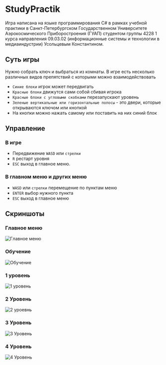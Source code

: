 # StudyPractik
Игра написана на языке программирования C# в рамках учебной практики в Санкт-Петербургском Государственном Университете Аэрокосмического Приборостроения (ГУАП) студентом группы 4228 1 курса направления 09.03.02 (информационные системы и технологии в медиаиндустрии) Усольцевым Константином.
## Суть игры
Нужно собрать ключ и выбраться из комнаты.
В игре есть несколько различных видов препятствий с которыми можно взаимодействовать
- `Синие блоки` игрок может передвигать
- `Красные блоки` движутся сами собой сбивая игрока
- `Красные блоки с угловыми скобками` перезапускают уровень
- `Зеленые вертикальные или горизонтальные полосы` - это двери, которые открываются ключом или кнопкой
- На кнопки можно нажать самому или поставить на них синий блок
## Управление
### В игре
- Передвижение `WASD` или `стрелки`
- `R` рестарт уровня
- `ESC` выход в главное меню.
### В главном меню и других меню
- `WASD` или `стрелки` перемещение по пунктам меню
- `ENTER` выбор нужного пункта
- `ESC` выход в главное меню
## Скриншоты
### Главное меню 
![Главное меню](https://s257vla.storage.yandex.net/rdisk/7e5828ece1d7bbc112e04aaaa840cee485a4385f2142b6b83cec1b673636979a/646e9982/wEkwHB-kHDcJGOdS3-epOsSkkVJOsUizOVDqDoICAuex3osnXO6wZoL-gvnqbe6RneYydjb-fFyyWUn05lS2tA==?uid=1583969856&filename=%D0%B3%D0%BB%D0%B0%D0%B2%D0%BD%D0%BE%D0%B5%20%D0%BC%D0%B5%D0%BD%D1%8E.png&disposition=inline&hash=&limit=0&content_type=image%2Fpng&owner_uid=1583969856&fsize=29034&hid=37fe9301acfb66a09840fb3747f77cb0&media_type=image&tknv=v2&etag=10b65c4c22945a637e31909521f6a9cc&rtoken=SF2gGz8fcxTf&force_default=yes&ycrid=na-f4b8fd2d1c2b239d8c769e25e4df3a1b-downloader3h&ts=5fc789dd7e480&s=aad42613c45d3fa92cddc001494d8e1e040a4ce341a45b71510bc8cca8c973a9&pb=U2FsdGVkX19NKd3Si9qLeNmXwiZSEbcgIEE7YjWXPTEOPSB0VwZntPI6lyZMyQw8UwUzjOrTMVl2yoO3n2ARKRRuVibW9lp3TcWpU7tKTuc)
### Обучение
![Обучение](https://s693sas.storage.yandex.net/rdisk/09c4891456f364068964399fbe2c6a118286594377ab8ebd4dc774026ad9bb9c/646e9aea/wEkwHB-kHDcJGOdS3-epOtb6M_Tr1A4yh5EYLzZjkYjEGfQl4-ZNaa9v4bxKx_76jwB8afeau_04qoZHobLqag==?uid=1583969856&filename=0%20%D1%83%D1%80%D0%BE%D0%B2%D0%B5%D0%BD%D1%8C.png&disposition=inline&hash=&limit=0&content_type=image%2Fpng&owner_uid=1583969856&fsize=67501&hid=24fdf5bcdd3b5ea6e5350954ffb74303&media_type=image&tknv=v2&etag=dbc1fd48f87aaa03dad5d41b48a13371&rtoken=depd0CtQW5lw&force_default=yes&ycrid=na-c56e897e1d2b379f57e45eae61b725f2-downloader1f&ts=5fc78b34d0e80&s=6d8056fe2a2f3a3c51aff99f90a48396ff7eb6344cf6629c649bac1759543513&pb=U2FsdGVkX195NDAegCRISBE8C02G3scHd8QGocxIrZtrSxxrbJKOn5vuIUqyPUGq3q6yh42fFieXYvdXqXj6_tEk0m1MisjtieyJHaH-PcU)
### 1 уровень
![1 уровень](https://s254vla.storage.yandex.net/rdisk/2c4f621e5bd5fe1e7aa82b23a7183fe11c26dc8d44eb45d8c035034545d8132c/646e9b11/wEkwHB-kHDcJGOdS3-epOl94_8h0mxv4dNKai-QrPNL3vdVblM3c2Xg8NASMzSN_zAKFdifsvfQUDVso1VXMEA==?uid=1583969856&filename=1%20%D1%83%D1%80%D0%BE%D0%B2%D0%B5%D0%BD%D1%8C.png&disposition=inline&hash=&limit=0&content_type=image%2Fpng&owner_uid=1583969856&fsize=51534&hid=bd6fa084ea3462683e102a9ae356047e&media_type=image&tknv=v2&etag=c8cb9e0f94b4f7ca54ac8ac136c55b9d&rtoken=GuyNOSmLG3cP&force_default=yes&ycrid=na-fcf0a0b11c041a0f50886dbb51d54026-downloader1f&ts=5fc78b5a02640&s=c25ffc3bc2274cff291a32590d3b74ecbb7e42572ad0ecf7c3c5b05f9efeb403&pb=U2FsdGVkX19KQX53F1vO0nDQOxZls5VFuHCiVwLC4y0snRr8uZe4cWOMFFGfc54LENTHZLZfTnhUZCU3mJv4rvRpVF33mL7wBMbexRW95rQ)
### 2 Уровень
![2 уроевнь](https://s783sas.storage.yandex.net/rdisk/9627b989b49a552cede1578cceaf99c84dac35d2557e4c0096c0e6a2ba4bd6ea/646e99f7/wEkwHB-kHDcJGOdS3-epOt4_KVHlE7yZLHU6gG9BDFH2txsiKO37uaeWdQ3aV31l1MKS-iFR8hyIuDiDnw_9mA==?uid=1583969856&filename=2%20%D1%83%D1%80%D0%BE%D0%B2%D0%B5%D0%BD%D1%8C.png&disposition=inline&hash=&limit=0&content_type=image%2Fpng&owner_uid=1583969856&fsize=54032&hid=629716376cc3725f02d7cfd225d04b8d&media_type=image&tknv=v2&etag=62f76ac2e0d450aa27029f28707d0b00&rtoken=BsL5WXdBX36C&force_default=yes&ycrid=na-2c398b756d379991f720d804c8cc03a0-downloader3h&ts=5fc78a4d12bc0&s=9b38baa7bcd11bb3fc013376c0193e85c041187321e5d9166e5e0d1a24ee66bc&pb=U2FsdGVkX19VlAGMoL59ZRPkrwUr_9qXqNnwhTI2cG0OGTlHUeJz6gDuTGdMjkfl0sJsG_JWV6Tv1vKupm8qDcadmJ5HexIKiMBC7cpc6k4)
### 3 Уровень
![3 Уровень](https://s48vlx.storage.yandex.net/rdisk/c7e23befce5be8168081a4e3c7b608bf82b3821e8c355c9b467bd9bc230c4663/646e9ac2/wEkwHB-kHDcJGOdS3-epOn1q6b3u7yeeCFgaLbhTZ_7ke4H_cl71dHR7cjBSegRFhdQ60PGW-wYMK11LeIpQ0A==?uid=1583969856&filename=3%20%D1%83%D1%80%D0%BE%D0%B2%D0%B5%D0%BD%D1%8C.png&disposition=inline&hash=&limit=0&content_type=image%2Fpng&owner_uid=1583969856&fsize=58069&hid=a983fa5899360f197a55425ad98cb36b&media_type=image&tknv=v2&etag=9fda15a8f7594f8d630f2b0a9bc97f16&rtoken=URKJq91wyTwD&force_default=yes&ycrid=na-14ea4e7183e61956df5875784b107307-downloader1f&ts=5fc78b0eab480&s=3a70432bd714591b1c7ce39b5f1c956abbd639ee757523bc0318e843c0f411ec&pb=U2FsdGVkX196f5sLaXAgDQ3plitdiVD2xpchMd5L6qymYJQykHZYMGtlV_H5XP23XxHQSFTWZHalDYqXDoU-e5YdlfnkpetPy4qZaVG-KLw)
### 4 Уровень
![4 Уровень](https://s218vla.storage.yandex.net/rdisk/b46e2b907f2b8e8ae320ded4e37ca15bac6f4115bb9f9afc3aa810e2531c4a30/646e9ad1/wEkwHB-kHDcJGOdS3-epOiSnkMdv2xJ293Qo2BCjd8z7b0IAP4hC549EvzbSdS7KRDVFFvqKRlV1uZ5TGG3TNw==?uid=1583969856&filename=4%20%D1%83%D1%80%D0%BE%D0%B2%D0%B5%D0%BD%D1%8C.png&disposition=inline&hash=&limit=0&content_type=image%2Fpng&owner_uid=1583969856&fsize=56716&hid=4551faa27f5e5a4ff2921719cc6d9f4c&media_type=image&tknv=v2&etag=ca56011f078b3528c75e3010c8f0db42&rtoken=8CbuDwNmdn3m&force_default=yes&ycrid=na-39fbf9a4cf8b08b566077190070ff743-downloader1f&ts=5fc78b1cf9640&s=d8ebfc09b77ae962095523ee2e6ccfee8e653db3839da08f5e841b441d9279f8&pb=U2FsdGVkX18k8FgJfPtGyVPxZsgPPZ1QA915Y3_uFQUQK0O_nVROkF-PBDiTHcccEwZRugK-DrY-ySMh0RXx_JESbnyoGrs35QoLGnwC-YA)
